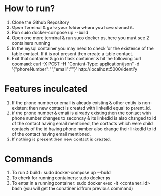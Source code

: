 # How to run?
1) Clone the Github Repository
2) Open Terminal & go to your folder where you have cloned it.
3) Run sudo docker-compose up --build
4) Open one more terminal & run sudo docker ps, here you must see 2 containers running
5) In the mysql container you may need to check for the existence of the table contact. If it is not present then create a table contact.
6) Exit that container & go in flask container & hit the following curl coomand:
     curl -X POST -H "Content-Type: application/json" -d '{"phoneNumber":"<enter a string>","email":"<enter a string>"}' http://localhost:5000/identify

# Features inculcated
1) If the phone number or email is already existing & other entity is non-existent then new contact is created with linkedId equal to parent_id.
2) If the phone number & email is already existing then the contact with phone number changes to seconday & its linkedid is also changed to id of the contact
   having email mentioned, the contacts which were child contacts of the id having phone number also change their linkedId to id of the contact having email mentioned. 
3) If nothing is present then new contact is created.

# Commands
1) To run & build : sudo docker-compose up --build
2) To check for running containers: sudo docker ps
3) To enter in a running container: sudo docker exec -it <container_id> bash (you will get the conatiner id from previous command)
